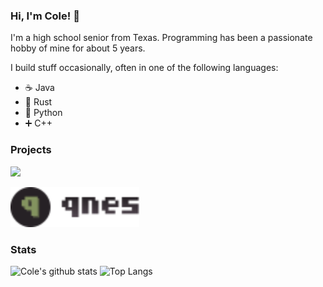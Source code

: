 ### Hi, I'm Cole! 👋

I'm a high school senior from Texas. Programming has been a passionate hobby of mine for about 5 years.

I build stuff occasionally, often in one of the following languages:
- ☕ Java
- 🦀 Rust
- 🐍 Python
- ➕ C++

### Projects

<p>
    <a href="https://github.com/ghost2-discord/ghost2">
        <img height="64" src="https://raw.githubusercontent.com/ghost2-discord/ghost2/release/1.2/ghost-banner.svg"/>
    </a>
</p>

<p>
    <a href="https://github.com/cbryant02/qnes">
        <img height="64" src="./qnes_banner.svg"/>
    </a>
</p>


### Stats
<!-- If you're reading this, go get these cards at anuraghazra/github-readme-stats! -->
![Cole's github stats](https://github-readme-stats.vercel.app/api?username=cbryant02&count_private=true&show_icons=true)
![Top Langs](https://github-readme-stats.vercel.app/api/top-langs/?username=cbryant02&exclude_repo=hasm&layout=compact)

